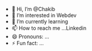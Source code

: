 - 👋 Hi, I’m @Chakib 
- 👀 I’m interested in Webdev
- 🌱 I’m currently learning  
- 📫 How to reach me ...Linkedin
- 😄 Pronouns: ...
- ⚡ Fun fact: ...

<!---
ConnectCodeMaster/ConnectCodeMaster is a ✨ special ✨ repository because its `README.md` (this file) appears on your GitHub profile.
You can click the Preview link to take a look at your changes.
--->
